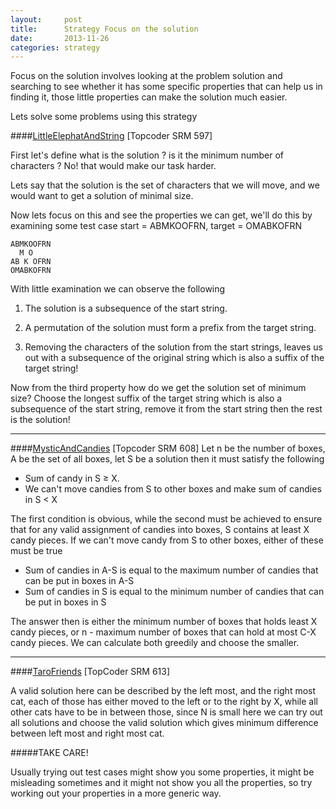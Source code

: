 ```yaml
---
layout:     post
title:      Strategy Focus on the solution
date:       2013-11-26
categories: strategy
---
```


Focus on the solution involves looking at the problem solution and searching to see whether it has some specific properties that can help us in finding it, those little properties can make the solution much easier.

Lets solve some problems using this strategy

####[LittleElephatAndString](http://community.topcoder.com/stat?c=problem_statement&pm=12854) [Topcoder SRM 597]

First let's define what is the solution ? is it the minimum number of characters ? No! that would make our task harder.

Lets say that the solution is the set of characters that we will move, and we 
would want to get a solution of minimal size.

Now lets focus on this and see the properties we can get, we'll do this by examining some test case
start = ABMKOOFRN, target = OMABKOFRN

~~~
ABMKOOFRN
  M O
AB K OFRN
OMABKOFRN
~~~


With little examination we can observe the following

1. The solution is a subsequence of the start string.

2. A permutation of the solution must form a prefix from the target string.

3. Removing the characters of the solution from the start strings, leaves us out with a subsequence of the original string which is also a suffix of the target string!



Now from the third property how do we get the solution set of minimum size?
Choose the longest suffix of the target string which is also a subsequence of the start string, remove it from the start string then the rest is the solution!

---
####[MysticAndCandies](http://community.topcoder.com/stat?c=problem_statement&pm=12997) [Topcoder SRM 608]
Let n be the number of boxes, A be the set of all boxes, let S be a solution then it must satisfy the following

* Sum of candy in S ≥ X.
* We can't move candies from S to other boxes and make sum of candies in S < X


The first condition is obvious, while the second must be achieved to ensure that for any valid assignment of candies into boxes, S contains at least X candy pieces.
If we can't move candy from S to other boxes, either of these must be true

* Sum of candies in A-S is equal to the maximum number of candies that can be put in boxes in A-S
* Sum of candies in S is equal to the minimum number of candies that can be put in boxes in S

The answer then is either the minimum number of boxes that holds least X candy pieces, or n - maximum number of boxes that can hold at most C-X candy pieces.
We can calculate both greedily and choose the smaller.

---

####[TaroFriends](http://community.topcoder.com/stat?c=problem_statement&pm=12997) [TopCoder SRM 613]

A valid solution here can be described by the left most, and the right most cat, each of those has either moved to the left or to the right by X, while all other cats have to be in between those, since N is small here we can try out all solutions and choose the valid solution which gives minimum difference between left most and right most cat.

#####TAKE CARE!

Usually trying out test cases might show you some properties, it might be misleading sometimes and it might not show you all the properties, so try working out your properties in a more generic way.